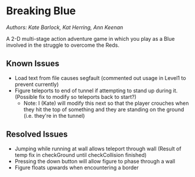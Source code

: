 # Breaking Blue
*Authors: Kate Barlock, Kat Herring, Ann Keenan*

A 2-D multi-stage action adventure game in which you play as a Blue involved in the struggle to overcome the Reds.


## Known Issues
- Load text from file causes segfault (commented out usage in Level1 to prevent currently)
- Figure teleports to end of tunnel if attempting to stand up during it. (Possible fix to modify so teleports back to start?) 
  - Note: I (Kate) will modify this next so that the player crouches when they hit the top of something and they are standing on the ground (i.e. they're in the tunnel)

## Resolved Issues
- Jumping while running at wall allows teleport through wall (Result of temp fix in checkGround until checkCollision finished)
- Pressing the down button will allow figure to phase through a wall
- Figure floats upwards when encountering a border
